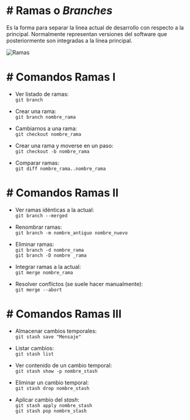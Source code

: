 # # Ramas o *Branches*  
Es la forma para separar la linea actual de desarrollo con respecto a la principal. Normalmente representan versiones del software que posteriormente son integradas a la línea principal.

![Ramas](https://uialberto.files.wordpress.com/2016/11/gitflowui.png?w=616&h=381/ramas.png)  


# # Comandos Ramas I  
* Ver listado de ramas:  
`git branch`  

* Crear una rama:  
`git branch nombre_rama`  

* Cambiarnos a una rama:  
`git checkout nombre_rama`  

* Crear una rama y moverse en un paso:  
`git checkout -b nombre_rama`  

* Comparar ramas:  
`git diff nombre_rama..nombre_rama`  


# # Comandos Ramas II
* Ver ramas idénticas a la actual:  
`git branch --merged`  

* Renombrar ramas:  
`git branch -m nombre_antiguo nombre_nuevo`  

* Eliminar ramas:  
`git branch -d nombre_rama`  
`git branch -D nombre _rama`  

* Integrar ramas a la actual:  
`git merge nombre_rama`  

* Resolver conflictos (se suele hacer manualmente):  
`git merge --abort`  


# # Comandos Ramas III
* Almacenar cambios temporales:  
`git stash save "Mensaje"`  

* Listar cambios:  
`git stash list`  

* Ver contenido de un cambio temporal:  
`git stash show -p nombre_stash` 

* Eliminar un cambio temporal:  
`git stash drop nombre_stash`  

* Aplicar cambio del *stash*:  
`git stash apply nombre_stash`  
`git stash pop nombre_stash`

